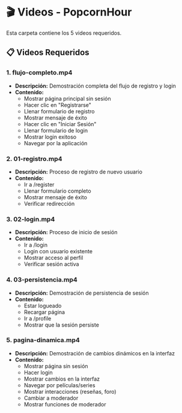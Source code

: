 # 🎬 Videos - PopcornHour

Esta carpeta contiene los 5 videos requeridos.

## 📋 Videos Requeridos

### 1. flujo-completo.mp4
- **Descripción:** Demostración completa del flujo de registro y login
- **Contenido:**
  - Mostrar página principal sin sesión
  - Hacer clic en "Registrarse"
  - Llenar formulario de registro
  - Mostrar mensaje de éxito
  - Hacer clic en "Iniciar Sesión"
  - Llenar formulario de login
  - Mostrar login exitoso
  - Navegar por la aplicación

### 2. 01-registro.mp4
- **Descripción:** Proceso de registro de nuevo usuario
- **Contenido:**
  - Ir a /register
  - Llenar formulario completo
  - Mostrar mensaje de éxito
  - Verificar redirección

### 3. 02-login.mp4
- **Descripción:** Proceso de inicio de sesión
- **Contenido:**
  - Ir a /login
  - Login con usuario existente
  - Mostrar acceso al perfil
  - Verificar sesión activa

### 4. 03-persistencia.mp4
- **Descripción:** Demostración de persistencia de sesión
- **Contenido:**
  - Estar logueado
  - Recargar página
  - Ir a /profile
  - Mostrar que la sesión persiste

### 5. pagina-dinamica.mp4
- **Descripción:** Demostración de cambios dinámicos en la interfaz
- **Contenido:**
  - Mostrar página sin sesión
  - Hacer login
  - Mostrar cambios en la interfaz
  - Navegar por películas/series
  - Mostrar interacciones (reseñas, foro)
  - Cambiar a moderador
  - Mostrar funciones de moderador

